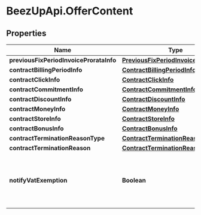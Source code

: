 # BeezUpApi.OfferContent

## Properties
Name | Type | Description | Notes
------------ | ------------- | ------------- | -------------
**previousFixPeriodInvoiceProrataInfo** | [**PreviousFixPeriodInvoiceProrataInfo**](PreviousFixPeriodInvoiceProrataInfo.md) |  | 
**contractBillingPeriodInfo** | [**ContractBillingPeriodInfo**](ContractBillingPeriodInfo.md) |  | 
**contractClickInfo** | [**ContractClickInfo**](ContractClickInfo.md) |  | 
**contractCommitmentInfo** | [**ContractCommitmentInfo**](ContractCommitmentInfo.md) |  | 
**contractDiscountInfo** | [**ContractDiscountInfo**](ContractDiscountInfo.md) |  | 
**contractMoneyInfo** | [**ContractMoneyInfo**](ContractMoneyInfo.md) |  | 
**contractStoreInfo** | [**ContractStoreInfo**](ContractStoreInfo.md) |  | 
**contractBonusInfo** | [**ContractBonusInfo**](ContractBonusInfo.md) |  | 
**contractTerminationReasonType** | [**ContractTerminationReasonType**](ContractTerminationReasonType.md) |  | [optional] 
**contractTerminationReason** | [**ContractTerminationReason**](ContractTerminationReason.md) |  | [optional] 
**notifyVatExemption** | **Boolean** | Internal usage: Indicates if we have to notify you about VAT exemption. | 


